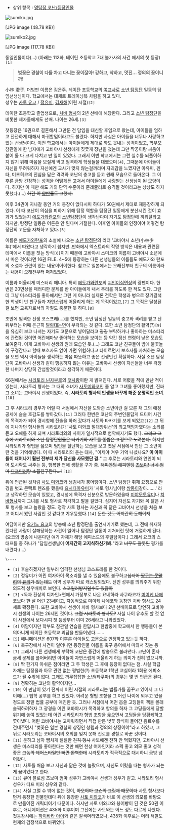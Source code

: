   * 상위 항목 : [명탐정 코난/등장인물](%EB%AA%85%ED%83%90%EC%A0%95%20%EC%BD%94%EB%82%9C/%EB%93%B1%EC%9E%A5%EC%9D%B8%EB%AC%BC.md)  

![sumiko.jpg](//rv.wkcdn.net/http://rigvedawiki.net/r1/pds/sumiko.jpg)

[JPG image (48.78 KB)]

  

![sumiko2.jpg](//rv.wkcdn.net/http://rigvedawiki.net/r1/pds/sumiko2.jpg)

[JPG image (117.78 KB)]

동일인물이다(...) (아래는 112화, 테이탄 초등학교 7대 불가사의 사건 에서의 첫 등장)`[1]`

> **벚꽃은 경찰이 다들 차고 다니는 꽃이잖아! 강하고, 착하고, 멋진... 정의의 꽃이니까!**

  
小林 澄子. 더빙판 이름은 김은주. 테이탄 초등학교의 [여교사](%EC%97%AC%EA%B5%90%EC%82%AC.md)로 [소년 탐정단](%EC%86%8C%EB%85%84%20%ED%83%90%EC%A0%95%EB%8B%A8%28%EB%AA%85%ED%83%90%EC%A0%95%20%EC%BD%94%EB%82%9C%29.md) 일동의 담임선생님이다. 학교에서는 대체로 트레이닝복 차림을 하고 있다.  
성우는 [카토 유코](%EC%B9%B4%ED%86%A0%20%EC%9C%A0%EC%BD%94.md) /
[정유미](%EC%A0%95%EC%9C%A0%EB%AF%B8.md),
[김새해](%EA%B9%80%EC%83%88%ED%95%B4.md)(어린 시절)`[2]`

테이탄 초등학교 졸업생으로, [치바 형사](%EC%B9%98%EB%B0%94%20%ED%98%95%EC%82%AC.md)의 2년 선배에
해당한다. 그리고 [소년 탐정단](%EC%86%8C%EB%85%84%20%ED%83%90%EC%A0%95%EB%8B%A8%28%EB%AA%85%ED%83%90%EC%A0%95%20%EC%BD%94%EB%82%9C%29.md)을 비롯한 제자들에게도 선배. 나이는
26세.`[3]`

첫등장은 16권으로 결혼해서 그만둔 전 담임을 대신할 후임으로 왔는데, 아이들을 엄하고 깐깐하게 대해서 마귀할멈이라고도 불렸다. 하지만
사실은 아이들을 너무나 사랑하고 있는 선생님이다. 이전 학교에서는 아이들에게 제대로 화도 못내는 성격이었고, 학부모 참관일에 한 남자애가
고바야시 선생에게 짖궃게 장난을 쳤는데 그만 짝꿍이랑 싸움이 붙어 둘 다 크게 다치고 만 일이 있었다. 그래서 이번 학교에서는 그런 실수를
되풀이하지 않기 위해 마음을 모질게 먹고 엄격하게 학생들을 대했으며`[4]`, 그때문에 아이들이 자신을 두려워하자 자신에겐 교사가 맞지
않는걸까라며 자괴감을 느꼈지만 아유미, 겐타, 미츠히코의 진심을 담은 격려와 코난의 충고를 듣고 원래 모습으로 돌아온다. 그 이후론 금방
긴장하는 성격을 어떻게든 고쳐서 아이들에게 사랑받는 선생님이 된 모양이다. 하지만 이 때만 해도 거의 단역 수준이라 준레귤러로 승격될
것이라고는 상상도 하지 못했다.(…) <del>하긴 이 [양](%EC%8B%9C%EB%9D%BC%ED%86%A0%EB%A6%AC%20%EB%8B%8C%EC%9E%90%EB%B6%80%EB%A1%9C.md)[반](%ED%83%80%EC%B9%B4%EA%B8%B0%20%EC%99%80%ED%83%80%EB%A3%A8%28%EB%AA%85%ED%83%90%EC%A0%95%20%EC%BD%94%EB%82%9C%29.md)들도 그랬지.</del>

이후 34권이 지나갈 동안 거의 등장이 없다시피 하다가 50권에서 제대로 재등장하게 되었다. 이 때 코난이 의심을 피하기 위해 탐정 역할을
탐정단 일동에게 분산시킨 것이 효과가 있었는지 [에도가와란포](%EC%97%90%EB%8F%84%EA%B0%80%EC%99%80%20%EB%9E%80%ED%8F%AC.md)의 [소년탐정단](%EC%86%8C%EB%85%84%20%ED%83%90%EC%A0%95%EB%8B%A8.md)이 생각난다며 자기도 탐정단에
끼워달라고 하지만, 탐정단 일동은 어른은 안 된다며 거절한다. 이후엔 아이들의 인정이야 어떻건 탐정단의 고문을 자처하고 있다.`[5]`

이름은 [에도가와란포](%EC%97%90%EB%8F%84%EA%B0%80%EC%99%80%20%EB%9E%80%ED%8F%AC.md)의 소설에 나오는
[소년 탐정단](%EC%86%8C%EB%85%84%20%ED%83%90%EC%A0%95%EB%8B%A8.md)의 리더 '고바야시
소년(小林少年)'에서 따왔다고 생각하기 쉽지만..만화에서 엑스트라의 작명 방식은 내용과 관련된 테마에서 이름을 짓는 방식`[6]`이기 때문에
고바야시 스미코의 이름이 고바야시 소년에서 따온 것이라면 16권 FILE. 4~5에 등장하는 다른 선생님들의 이름들도 에도가와 란포의 소설과
관련이 있는 내용이어야한다. 참고로 일본에서는 오래전부터 친구의 이름이라는 내용이 오래전부터 퍼져있었다.

이름과 어울리게 미스터리 매니아. 특히 [에도가와란포](%EC%97%90%EB%8F%84%EA%B0%80%EC%99%80%20%EB%9E%80%ED%8F%AC.md)의 [괴인이십면상](%EA%B4%B4%EC%9D%B8%20%EC%9D%B4%EC%8B%AD%EB%A9%B4%EC%83%81.md)의 광팬이다.
한 번은 20면상을 패러디한 문제를 반 아이들에게 내서 추리를 하도록 한 적도 있다. 그런데 그냥 미스터리를 좋아해서만 그런 게 아니라
실제론 전학온 학생과 병으로 장기결석한 학생이 반 친구들과 자연스럽게 어울리게 하는 게 목적이었고,`[7]` 그 목적은 달성된 걸 보면
교육자로서의 자질도 충분한 듯 하다.`[8]`

초반에 엄격한 선생 코스프레(...)를 했지만, 소년 탐정단 일동의 충고와 격려를 받고 난 뒤부터는 어째 은근히 [덜렁대는면](%EB%8D%9C%EB%A0%81%EC%9D%B4.md)이 부각되는 것 같다. 또한 소년 탐정단의 활약(?)`[9]`을 유심히
보고 나서는 자기도 고문으로 넣어달라고 <del>징징</del> 부탁하거나 좋아하는 미스터리에 관련된 것이면 어린애마냥 좋아하는 모습을
보이는 등 약간 정신 연령이 낮은 모습도 보여준다. 이게 고바야시 선생의 원래 모습인 듯.(...) 그래도 코난 친구들이 밤에 불꽃놀이
구경간다고 할때 보호자도 없이 가면 위험하다고 타이르면서 보호자를 자처하는 모습을 보면 역시 아이들을 생각하는 마음 따뜻하고 좋은 선생인건
확실하다. 사실 소년 탐정단이 고바야시 선생과 같이 행동하지 않는 이유는 고바야시 선생이 자신들을 너무 걱정한 나머지 상당히 간섭할것이라고
생각하기 때문이다.

66권에서는 [시라토리 닌자부로](%EC%8B%9C%EB%9D%BC%ED%86%A0%EB%A6%AC%20%EB%8B%8C%EC%9E%90%EB%B6%80%EB%A1%9C.md)의 [첫사랑](%EC%B2%AB%EC%82%AC%EB%9E%91.md)이란 게 밝혀진다. 서로
어렸을 적에 만난 적이 있는데, 시라토리 형사는 그 때의 소녀가 [사토미와코](%EC%82%AC%ED%86%A0%20%EB%AF%B8%EC%99%80%EC%BD%94.md)인 줄 알고 그녀를 좋아했지만,
진짜 그 소녀는 고바야시 선생이었다. 즉, **시라토리 형사의 인생을 바꾸게 해준 운명적인 소녀**.`[10]`

그 후 시라토리 경부가 어릴 때 서점에서 자신을 도와준 소년이란 걸 모른 채 그의 애정공세에 슬슬 호감도를 쌓아갔다.`[11]` 그러다
한번은 코난의 주변인물답게 드디어 사건의 목격자가 되어 경시청에 진술을 하러 갔다가 사토와 타카기를 보게 되었고`[12]` 그 뒤에 지나가던
형사들의 시라토리가 '사토 미와코 절대방위선'의 최고책임자였다는 소리를 듣고 오해를 하게 되며 시라토리와의 사이가 일시적으로 험악해지기도
했다. <del>그리고 그 후에 시라토리와 소년 탐정단원들은 타카기와 사토를 똥씹은 표정으로 노려본다.</del> 하지만 시라토리가 형법을
읊으며 범인을 힐난하는 모습을 보고 옛날 서점에서 만난 그 소년이란 것을 기억해냈다. 이 때 시라토리의 <del>돋는</del> 대사,
"이제야 겨우 기억 나셨나요? **이 아이들이 태어나기 훨씬 전부터 제가 당신을 사모했단 걸.**" 그 후로는 시라토리와 연인이 되어
도시락도 싸주는 등, 행복한 연애 생활을 구가 중. <del>해피엔딩 해피엔딩</del> <del>[츠보미](%ED%95%98%EB%82%98%EC%82%AC%ED%82%A4%20%EC%B8%A0%EB%B3%B4%EB%AF%B8.md)! 너네 엄마 [디프미러](%EB%94%94%ED%94%84%20%EB%AF%B8%EB%9F%AC.md)랑 소꼽친구란다...!</del> `[13]`

위에 언급된 것처럼 [사토 미와코](%EC%82%AC%ED%86%A0%20%EB%AF%B8%EC%99%80%EC%BD%94.md)와
생김새가 붕어빵이다. 소년 탐정단 취재 요청으로 안경을 벗고 콘택트 렌즈를 했을때 [요시다아유미](%EC%9A%94%EC%8B%9C%EB%8B%A4%20%EC%95%84%EC%9C%A0%EB%AF%B8.md)가 '사토
형사님이랑 [쌍둥이](%EC%8C%8D%EB%91%A5%EC%9D%B4.md)같아…….' 라고 생각하던 모습이 있었고, 경시청에 목격자
신분으로 방문하였을때 [미야모토유미](%EB%AF%B8%EC%95%BC%EB%AA%A8%ED%86%A0%20%EC%9C%A0%EB%AF%B8.md)나 [치바형사](%EC%B9%98%EB%B0%94%20%ED%98%95%EC%82%AC.md)까지 그녀를 사토 형사로 착각하고 말을 걸었다.
심지어 자신도 자기와 꼭 닮은 사토 형사를 보고 놀랐을 정도. 정작 사토 형사는 자신과 꼭 닮은 고바야시 선생을 처음 보고 어디서 봤던
사람인 것 같다고 갸우뚱했다.`[14]` <del>둔한 것도 어지간히 둔해야지</del>

여담이지만 [오키노 요코](%EC%98%A4%ED%82%A4%EB%85%B8%20%EC%9A%94%EC%BD%94.md)의 방송에 소년
탐정단을 출연시키기로 했는데, 그 전에 취재하겠다던 사람이 살해당하는 사건이 일어나 탐정단 일동이 지쳐버린 탓에 거절하게 된다.(요코의
방송에 나온다던 얘기 자체가 해당 에피소드의 후일담이다.) 그래서 요코의 스태프들 중 하나가 "담임선생님이 **어지간히
고지식하신가봐.**"라고 <del>너무도 잘못된</del> 평가를 내렸다.(…)

`\----`

  * `[1]` 후술하겠지만 일부러 엄격한 선생님 코스프레를 한 것이다.
  * `[2]` 정유미가 어린 여자아이 목소리를 낼 수 있음에도 불구하고<del>심지어 [짱구는 못말려](%ED%81%AC%EB%A0%88%EC%9A%A9%20%EC%8B%A0%EC%A7%B1.md)의 [유리](%EC%82%AC%EC%BF%A0%EB%9D%BC%EB%8B%A4%20%EB%84%A4%EB%84%A4.md)가 있는데도</del> 아역 성우가 따로 캐스팅되었다. 신인 성우를 띄워주기 위한 의도적 성우배치로 보인다. <del>스포일러방지일수도 있잖아</del>
  * `[3]` <독과 환상의 디자인>편에서 가정부로 나온 요네하라 사쿠라코가 [미이케 나에코](%EB%AF%B8%EC%9D%B4%EC%BC%80%20%EB%82%98%EC%97%90%EC%BD%94.md)보다 한 살 어린 23세이고, 자동적으로 미이케 나에코와 동창인 치바 형사도 24세로 확정된다. 또한 고바야시 선생이 치바 형사보다 2년 선배이므로 당연히 고바야시 선생의 나이는 26세인 것이다. <del>그럼 시라토리 형사도?</del> 사실 나이 유추도 할 것 없이 사진에서 보다시피 첫 등장부터 이미 26세라고 나와있었다.
  * `[4]` 여담이지만 학부모 참관일 연습을 한답시고 한밤중에 학교에서 한 행동들이 본의아니게 테이탄 초등학교 괴담을 만들어냈다…….
  * `[5]` 애니메이션은 607화 이후론 아이들도 고문으로 인정하고 있는듯 하다.
  * `[6]` 축구장에서 사건이 일어나면 등장인물 이름을 축구 용어에서 따와서 짓는 등
  * `[7]` 그래서 다른 선생에게 부탁해 코난은 중간에 방송으로 불러낸다. 코난이 혼자 금세 문제를 풀어버리면 아이들이 자연스럽게 어울리게 하는 의미가 전혀 없으니까.
  * `[8]` 딱 한가지 아쉬운 점이라면 그 두 학생은 그 후에 등장이 없다는 점. 사실 학급 자체는 탐정물과 아무 관련 없는 평범한(?) 초등학교 1학년 교실이라 1회용 에피소드가 될 수밖에 없다. 그래도 까무잡잡한 소년(타쿠마)의 경우는 몇 번 언급은 된다.
  * `[9]` 정확히는 코난의 활약이지만...
  * `[10]` 이 만남이 있기 전까지 어린 시절의 시라토리는 법률가를 꿈꾸고 있어서 그 나이에(...) 법학 공부를 하고 있었다. 어려운 형법 조항을 그 어린 나이에 외우고 있을 정도로 정말 법률 공부에 매진한 듯. 그러나 서점에서 어떤 몹쓸 고딩들이 책을 몰래 슬쩍하려하자 그 광경을 어린 코바야시가 목격하고 항의를 하자 그 고딩들에게 당할 위기에 놓여 있었는데 어린 시라토리가 형법 조항을 읊으면서 고딩들을 당황케하고 쫓아냈다. 어린 코바야시는 고마워하면서 직접 만든 벚꽃 장식이 들어간 음료수를 건네주면서 "벚꽃은 일본 경찰의 상징인 청렴과 정의의 상징이야"라고 하였고, 그 뒤로 시라토리는 코바야시의 호의를 잊지 못해 진로를 경찰로 바꾼 것이다.
  * `[11]` 둔하고 남자 뺨치게 털털한 <del>천직 형사</del> 사토에겐 전혀 안 먹혔지만, 고바야시 선생은 미스터리를 좋아한다는 것만 빼면 천상 여자인지라 스펙 좋고 외모 좋고 성격 좋은 <del>그놈의 헤어스타일만 빼면 완벽한데</del> 시라토리가 적극적으로 대시하니 금방 넘어왔다.
  * `[12]` 사토를 처음 보고 자신과 닮은 것에 놀랐으며, 자신도 어렸을 때는 형사가 되는게 꿈이었다고 한다.
  * `[13]` 큐어 블로섬 츠보미 엄마 성우가 고바야시 선생과 성우가 같고. 시라토리 형사 성우가 디프 미러 성우와 같다.
  * `[14]` 사실 그럴 수 밖에 없는 것이, <del>아오야마 고쇼의 그림체 때문이다</del> 사토 형사보다 먼저 등장한 인물인데다 뒤에 등장한 [사토 미와코](%EC%82%AC%ED%86%A0%20%EB%AF%B8%EC%99%80%EC%BD%94.md)가 바로 이 선생의 외모를 바탕으로 만들어진 캐릭터이기 때문이다. 하지만 사토 미와코와 붕어빵이 된 것은 50권 이후로, 애니메이션은 435화 이후이며 그전에는 사토와는 어느 정도 다르게 나왔다. 첫등장시에는 [하이바라 아이](%ED%95%98%EC%9D%B4%EB%B0%94%EB%9D%BC%20%EC%95%84%EC%9D%B4.md)와 같은 갈색머리였으나, 435화 이후로는 머리 색깔도 현재의 검정색으로 바뀌었다.

